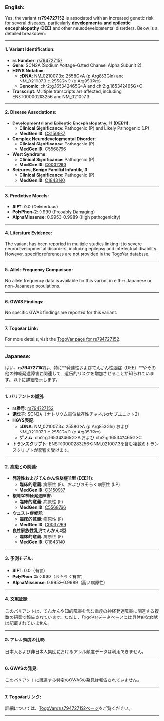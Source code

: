 ### English:
Yes, the variant **rs794727152** is associated with an increased genetic risk for several diseases, particularly **developmental and epileptic encephalopathy (DEE)** and other neurodevelopmental disorders. Below is a detailed breakdown:

---

#### 1. **Variant Identification**:
- **rs Number**: [rs794727152](https://identifiers.org/dbsnp/rs794727152)
- **Gene**: SCN2A (Sodium Voltage-Gated Channel Alpha Subunit 2)
- **HGVS Notation**:
  - **cDNA**: NM_021007.3:c.2558G>A (p.Arg853Gln) and NM_021007.3:c.2558G>C (p.Arg853Pro)
  - **Genomic**: chr2:g.165342465G>A and chr2:g.165342465G>C
- **Transcript**: Multiple transcripts are affected, including ENST00000283256 and NM_021007.3.

---

#### 2. **Disease Associations**:
- **Developmental and Epileptic Encephalopathy, 11 (DEE11)**:
  - **Clinical Significance**: Pathogenic (P) and Likely Pathogenic (LP)
  - **MedGen ID**: [C3150987](https://www.ncbi.nlm.nih.gov/medgen/C3150987)
- **Complex Neurodevelopmental Disorder**:
  - **Clinical Significance**: Pathogenic (P)
  - **MedGen ID**: [C5568766](https://www.ncbi.nlm.nih.gov/medgen/C5568766)
- **West Syndrome**:
  - **Clinical Significance**: Pathogenic (P)
  - **MedGen ID**: [C0037769](https://www.ncbi.nlm.nih.gov/medgen/C0037769)
- **Seizures, Benign Familial Infantile, 3**:
  - **Clinical Significance**: Pathogenic (P)
  - **MedGen ID**: [C1843140](https://www.ncbi.nlm.nih.gov/medgen/C1843140)

---

#### 3. **Predictive Models**:
- **SIFT**: 0.0 (Deleterious)
- **PolyPhen-2**: 0.999 (Probably Damaging)
- **AlphaMissense**: 0.9953–0.9989 (High pathogenicity)

---

#### 4. **Literature Evidence**:
The variant has been reported in multiple studies linking it to severe neurodevelopmental disorders, including epilepsy and intellectual disability. However, specific references are not provided in the TogoVar database.

---

#### 5. **Allele Frequency Comparison**:
No allele frequency data is available for this variant in either Japanese or non-Japanese populations.

---

#### 6. **GWAS Findings**:
No specific GWAS findings are reported for this variant.

---

#### 7. **TogoVar Link**:
For more details, visit the [TogoVar page for rs794727152](https://togovar.org/variant/tgv417503265).

---

### Japanese:
はい、**rs794727152**は、特に**発達性およびてんかん性脳症（DEE）**やその他の神経発達障害に関連して、遺伝的リスクを増加させることが知られています。以下に詳細を示します。

---

#### 1. **バリアントの識別**:
- **rs番号**: [rs794727152](https://identifiers.org/dbsnp/rs794727152)
- **遺伝子**: SCN2A（ナトリウム電位依存性チャネルαサブユニット2）
- **HGVS表記**:
  - **cDNA**: NM_021007.3:c.2558G>A (p.Arg853Gln) および NM_021007.3:c.2558G>C (p.Arg853Pro)
  - **ゲノム**: chr2:g.165342465G>A および chr2:g.165342465G>C
- **トランスクリプト**: ENST00000283256やNM_021007.3を含む複数のトランスクリプトが影響を受けます。

---

#### 2. **疾患との関連**:
- **発達性およびてんかん性脳症11型 (DEE11)**:
  - **臨床的意義**: 病原性 (P)、およびおそらく病原性 (LP)
  - **MedGen ID**: [C3150987](https://www.ncbi.nlm.nih.gov/medgen/C3150987)
- **複雑な神経発達障害**:
  - **臨床的意義**: 病原性 (P)
  - **MedGen ID**: [C5568766](https://www.ncbi.nlm.nih.gov/medgen/C5568766)
- **ウエスト症候群**:
  - **臨床的意義**: 病原性 (P)
  - **MedGen ID**: [C0037769](https://www.ncbi.nlm.nih.gov/medgen/C0037769)
- **良性家族性乳児てんかん3型**:
  - **臨床的意義**: 病原性 (P)
  - **MedGen ID**: [C1843140](https://www.ncbi.nlm.nih.gov/medgen/C1843140)

---

#### 3. **予測モデル**:
- **SIFT**: 0.0（有害）
- **PolyPhen-2**: 0.999（おそらく有害）
- **AlphaMissense**: 0.9953–0.9989（高い病原性）

---

#### 4. **文献証拠**:
このバリアントは、てんかんや知的障害を含む重度の神経発達障害に関連する複数の研究で報告されています。ただし、TogoVarデータベースには具体的な文献は記載されていません。

---

#### 5. **アレル頻度の比較**:
日本人および非日本人集団におけるアレル頻度データは利用できません。

---

#### 6. **GWASの発見**:
このバリアントに関連する特定のGWASの発見は報告されていません。

---

#### 7. **TogoVarリンク**:
詳細については、[TogoVarのrs794727152ページ](https://togovar.org/variant/tgv417503265)をご覧ください。

---
